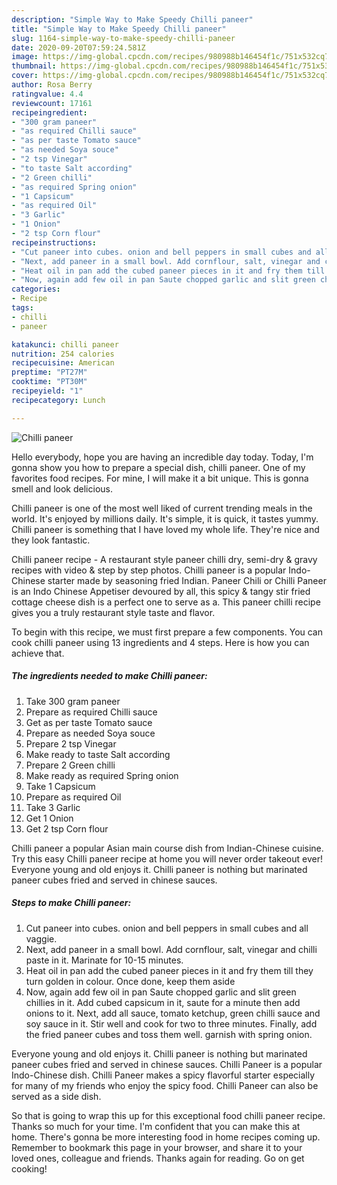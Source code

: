 ```yaml
---
description: "Simple Way to Make Speedy Chilli paneer"
title: "Simple Way to Make Speedy Chilli paneer"
slug: 1164-simple-way-to-make-speedy-chilli-paneer
date: 2020-09-20T07:59:24.581Z
image: https://img-global.cpcdn.com/recipes/980988b146454f1c/751x532cq70/chilli-paneer-recipe-main-photo.jpg
thumbnail: https://img-global.cpcdn.com/recipes/980988b146454f1c/751x532cq70/chilli-paneer-recipe-main-photo.jpg
cover: https://img-global.cpcdn.com/recipes/980988b146454f1c/751x532cq70/chilli-paneer-recipe-main-photo.jpg
author: Rosa Berry
ratingvalue: 4.4
reviewcount: 17161
recipeingredient:
- "300 gram paneer"
- "as required Chilli sauce"
- "as per taste Tomato sauce"
- "as needed Soya souce"
- "2 tsp Vinegar"
- "to taste Salt according"
- "2 Green chilli"
- "as required Spring onion"
- "1 Capsicum"
- "as required Oil"
- "3 Garlic"
- "1 Onion"
- "2 tsp Corn flour"
recipeinstructions:
- "Cut paneer into cubes. onion and bell peppers in small cubes and all vaggie."
- "Next, add paneer in a small bowl. Add cornflour, salt, vinegar and chilli paste in it. Marinate for 10-15 minutes."
- "Heat oil in pan add the cubed paneer pieces in it and fry them till they turn golden in colour. Once done, keep them aside"
- "Now, again add few oil in pan Saute chopped garlic and slit green chillies in it. Add cubed capsicum in it, saute for a minute then add onions to it. Next, add all sauce, tomato ketchup, green chilli sauce and soy sauce in it. Stir well and cook for two to three minutes. Finally, add the fried paneer cubes and toss them well. garnish with spring onion."
categories:
- Recipe
tags:
- chilli
- paneer

katakunci: chilli paneer 
nutrition: 254 calories
recipecuisine: American
preptime: "PT27M"
cooktime: "PT30M"
recipeyield: "1"
recipecategory: Lunch

---
```



![Chilli paneer](https://img-global.cpcdn.com/recipes/980988b146454f1c/751x532cq70/chilli-paneer-recipe-main-photo.jpg)

Hello everybody, hope you are having an incredible day today. Today, I'm gonna show you how to prepare a special dish, chilli paneer. One of my favorites food recipes. For mine, I will make it a bit unique. This is gonna smell and look delicious.

Chilli paneer is one of the most well liked of current trending meals in the world. It's enjoyed by millions daily. It's simple, it is quick, it tastes yummy. Chilli paneer is something that I have loved my whole life. They're nice and they look fantastic.

Chilli paneer recipe - A restaurant style paneer chilli dry, semi-dry &amp; gravy recipes with video &amp; step by step photos. Chilli paneer is a popular Indo-Chinese starter made by seasoning fried Indian. Paneer Chili or Chilli Paneer is an Indo Chinese Appetiser devoured by all, this spicy &amp; tangy stir fried cottage cheese dish is a perfect one to serve as a. This paneer chilli recipe gives you a truly restaurant style taste and flavor.


To begin with this recipe, we must first prepare a few components. You can cook chilli paneer using 13 ingredients and 4 steps. Here is how you can achieve that.

<!--inarticleads1-->

##### The ingredients needed to make Chilli paneer:

1. Take 300 gram paneer
1. Prepare as required Chilli sauce
1. Get as per taste Tomato sauce
1. Prepare as needed Soya souce
1. Prepare 2 tsp Vinegar
1. Make ready to taste Salt according
1. Prepare 2 Green chilli
1. Make ready as required Spring onion
1. Take 1 Capsicum
1. Prepare as required Oil
1. Take 3 Garlic
1. Get 1 Onion
1. Get 2 tsp Corn flour


Chilli paneer a popular Asian main course dish from Indian-Chinese cuisine. Try this easy Chilli paneer recipe at home you will never order takeout ever! Everyone young and old enjoys it. Chilli paneer is nothing but marinated paneer cubes fried and served in chinese sauces. 

<!--inarticleads2-->

##### Steps to make Chilli paneer:

1. Cut paneer into cubes. onion and bell peppers in small cubes and all vaggie.
1. Next, add paneer in a small bowl. Add cornflour, salt, vinegar and chilli paste in it. Marinate for 10-15 minutes.
1. Heat oil in pan add the cubed paneer pieces in it and fry them till they turn golden in colour. Once done, keep them aside
1. Now, again add few oil in pan Saute chopped garlic and slit green chillies in it. Add cubed capsicum in it, saute for a minute then add onions to it. Next, add all sauce, tomato ketchup, green chilli sauce and soy sauce in it. Stir well and cook for two to three minutes. Finally, add the fried paneer cubes and toss them well. garnish with spring onion.


Everyone young and old enjoys it. Chilli paneer is nothing but marinated paneer cubes fried and served in chinese sauces. Chilli Paneer is a popular Indo-Chinese dish. Chilli Paneer makes a spicy flavorful starter especially for many of my friends who enjoy the spicy food. Chilli Paneer can also be served as a side dish. 

So that is going to wrap this up for this exceptional food chilli paneer recipe. Thanks so much for your time. I'm confident that you can make this at home. There's gonna be more interesting food in home recipes coming up. Remember to bookmark this page in your browser, and share it to your loved ones, colleague and friends. Thanks again for reading. Go on get cooking!
